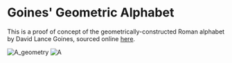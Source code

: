 # Goines' Geometric Alphabet

This is a proof of concept of the geometrically-constructed Roman alphabet
by David Lance Goines, sourced online
[here](http://www.professores.uff.br/hjbortol/arquivo/2011.1/goines/goines-html/goines-en.html).

![A_geometry](https://raw2.github.com/mhlinder/goines-alphabet/master/A_geo.png)
![A](https://raw2.github.com/mhlinder/goines-alphabet/master/A.png)

